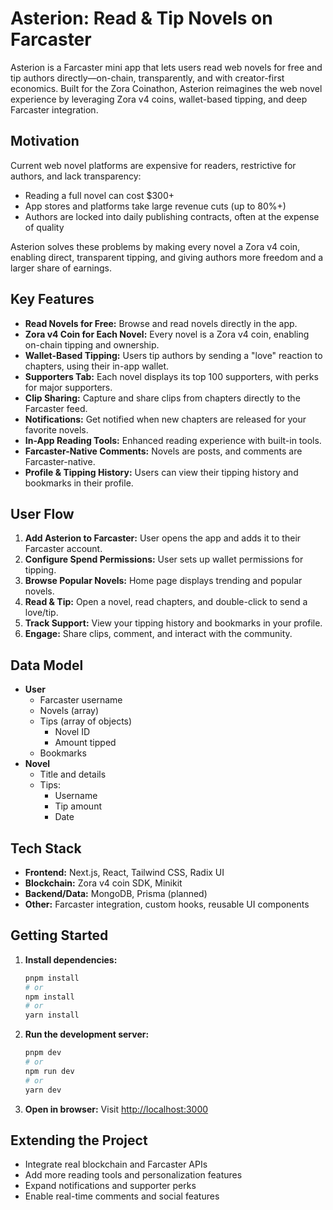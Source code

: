 # Asterion: Read & Tip Novels on Farcaster

Asterion is a Farcaster mini app that lets users read web novels for free and tip authors directly—on-chain, transparently, and with creator-first economics. Built for the Zora Coinathon, Asterion reimagines the web novel experience by leveraging Zora v4 coins, wallet-based tipping, and deep Farcaster integration.

## Motivation

Current web novel platforms are expensive for readers, restrictive for authors, and lack transparency:

- Reading a full novel can cost $300+
- App stores and platforms take large revenue cuts (up to 80%+)
- Authors are locked into daily publishing contracts, often at the expense of quality

Asterion solves these problems by making every novel a Zora v4 coin, enabling direct, transparent tipping, and giving authors more freedom and a larger share of earnings.

## Key Features

- **Read Novels for Free:** Browse and read novels directly in the app.
- **Zora v4 Coin for Each Novel:** Every novel is a Zora v4 coin, enabling on-chain tipping and ownership.
- **Wallet-Based Tipping:** Users tip authors by sending a "love" reaction to chapters, using their in-app wallet.
- **Supporters Tab:** Each novel displays its top 100 supporters, with perks for major supporters.
- **Clip Sharing:** Capture and share clips from chapters directly to the Farcaster feed.
- **Notifications:** Get notified when new chapters are released for your favorite novels.
- **In-App Reading Tools:** Enhanced reading experience with built-in tools.
- **Farcaster-Native Comments:** Novels are posts, and comments are Farcaster-native.
- **Profile & Tipping History:** Users can view their tipping history and bookmarks in their profile.

## User Flow

1. **Add Asterion to Farcaster:** User opens the app and adds it to their Farcaster account.
2. **Configure Spend Permissions:** User sets up wallet permissions for tipping.
3. **Browse Popular Novels:** Home page displays trending and popular novels.
4. **Read & Tip:** Open a novel, read chapters, and double-click to send a love/tip.
5. **Track Support:** View your tipping history and bookmarks in your profile.
6. **Engage:** Share clips, comment, and interact with the community.

## Data Model

- **User**
  - Farcaster username
  - Novels (array)
  - Tips (array of objects)
    - Novel ID
    - Amount tipped
  - Bookmarks
- **Novel**
  - Title and details
  - Tips:
    - Username
    - Tip amount
    - Date

## Tech Stack

- **Frontend:** Next.js, React, Tailwind CSS, Radix UI
- **Blockchain:** Zora v4 coin SDK, Minikit
- **Backend/Data:** MongoDB, Prisma (planned)
- **Other:** Farcaster integration, custom hooks, reusable UI components

## Getting Started

1. **Install dependencies:**
   ```sh
   pnpm install
   # or
   npm install
   # or
   yarn install
   ```
2. **Run the development server:**
   ```sh
   pnpm dev
   # or
   npm run dev
   # or
   yarn dev
   ```
3. **Open in browser:**
   Visit [http://localhost:3000](http://localhost:3000)

## Extending the Project

- Integrate real blockchain and Farcaster APIs
- Add more reading tools and personalization features
- Expand notifications and supporter perks
- Enable real-time comments and social features
